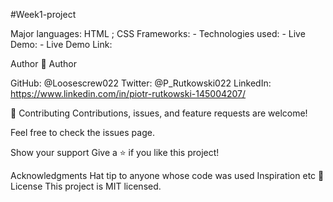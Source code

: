 #Week1-project

Major languages: HTML ; CSS
Frameworks: -
Technologies used: -
Live Demo: -
Live Demo Link:

Author
👤 Author

GitHub: @Loosescrew022
Twitter: @P_Rutkowski022
LinkedIn: https://www.linkedin.com/in/piotr-rutkowski-145004207/

🤝 Contributing
Contributions, issues, and feature requests are welcome!

Feel free to check the issues page.

Show your support
Give a ⭐️ if you like this project!

Acknowledgments
Hat tip to anyone whose code was used
Inspiration
etc
📝 License
This project is MIT licensed.